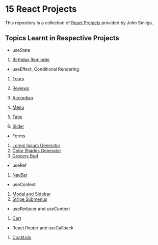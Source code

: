 # 15 React Projects

This repository is a collection of [React Projects](https://github.com/john-smilga/react-projects) provided by John Smilga.

## Topics Learnt in Respective Projects

* useState 

1. [Birthday Reminder](https://github.com/foolhardy21/15-react-projects-freecodecamp/tree/main/birthday-reminder)


* useEffect, Conditional Rendering 

1. [Tours](https://github.com/foolhardy21/15-react-projects-freecodecamp/tree/main/tours)
1. [Reviews](https://github.com/foolhardy21/15-react-projects-freecodecamp/tree/main/reviews)
 
1. [Accordian](https://github.com/foolhardy21/15-react-projects-freecodecamp/tree/main/accordian)
 
1. [Menu](https://github.com/foolhardy21/15-react-projects-freecodecamp/tree/main/menu)
 
1. [Tabs](https://github.com/foolhardy21/15-react-projects-freecodecamp/tree/main/tabs)

1. [Slider](https://github.com/foolhardy21/15-react-projects-freecodecamp/tree/main/slider)


 * Forms
 
1. [Lorem Ipsum Generator](https://github.com/foolhardy21/15-react-projects-freecodecamp/tree/main/lorem-ipsum)
1. [Color Shades Generator](https://github.com/foolhardy21/15-react-projects-freecodecamp/tree/main/color-gen)
1. [Grocery Bud](https://github.com/foolhardy21/15-react-projects-freecodecamp/tree/main/grocery-bud)


 * useRef

1. [NavBar](https://github.com/foolhardy21/15-react-projects-freecodecamp/tree/main/navbar)


 * useContext

1. [Modal and Sidebar](https://github.com/foolhardy21/15-react-projects-freecodecamp/tree/main/sidebar-modal)
1. [Stripe Submenus](https://github.com/foolhardy21/15-react-projects-freecodecamp/tree/main/stripe-submenu)


 * useReducer and useContext
 
1. [Cart](https://github.com/foolhardy21/15-react-projects-freecodecamp/tree/main/cart)


 * React Router and useCallback
 
1. [Cocktails](https://github.com/foolhardy21/15-react-projects-freecodecamp/tree/main/cocktails)
 